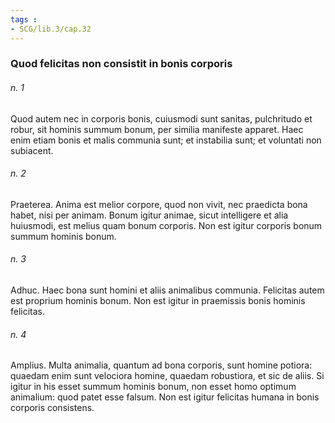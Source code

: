 ```yaml
---
tags : 
- SCG/lib.3/cap.32
---
```


### Quod felicitas non consistit in bonis corporis

###### n. 1
Quod autem nec in corporis bonis, cuiusmodi sunt sanitas, pulchritudo et robur, sit hominis summum bonum, per similia manifeste apparet. Haec enim etiam bonis et malis communia sunt; et instabilia sunt; et voluntati non subiacent.

###### n. 2
Praeterea. Anima est melior corpore, quod non vivit, nec praedicta bona habet, nisi per animam. Bonum igitur animae, sicut intelligere et alia huiusmodi, est melius quam bonum corporis. Non est igitur corporis bonum summum hominis bonum.

###### n. 3
Adhuc. Haec bona sunt homini et aliis animalibus communia. Felicitas autem est proprium hominis bonum. Non est igitur in praemissis bonis hominis felicitas.

###### n. 4
Amplius. Multa animalia, quantum ad bona corporis, sunt homine potiora: quaedam enim sunt velociora homine, quaedam robustiora, et sic de aliis. Si igitur in his esset summum hominis bonum, non esset homo optimum animalium: quod patet esse falsum. Non est igitur felicitas humana in bonis corporis consistens.


